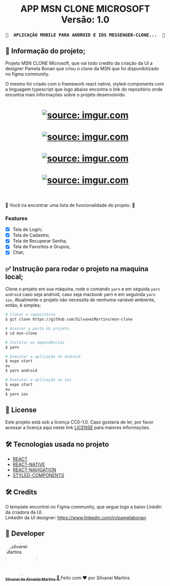<h1 align="center">
   APP MSN CLONE MICROSOFT
    <br />
   Versão: 1.0
</h1>

<h3 align="center">

	🚧  APLICAÇÃO MOBILE PARA ANDROID E IOS MESSENGER-CLONE...  🚧
</h3>

## 📄 Informação do projeto;
Projeto MSN CLONE Microsoft, que vai todo credito da criação da UI a designer Pamela Bonan que criou o clone da MSN que foi disponibilizado no figma community.

O mesmo foi criado com o framework react native, styled-components com a linguagem typescript que logo abaixo encontra o link do repositório onde encontra mais informações sobre o projeto desenvolvido.

<h1 align="center">
 	<a href="https://imgur.com/LHR0dBB"><img src="https://i.imgur.com/LHR0dBB.png" title="source: imgur.com" /></a>
	<br />
	<br />
	<a href="https://imgur.com/kVENS6v"><img src="https://i.imgur.com/kVENS6v.png" title="source: imgur.com" /></a>
	<br />
	<br />
	<a href="https://imgur.com/UsWaY7l"><img src="https://i.imgur.com/UsWaY7l.png" title="source: imgur.com" /></a>
	<br />
    <br />
	<a href="https://imgur.com/DUzF409"><img src="https://i.imgur.com/DUzF409.png" title="source: imgur.com" /></a>
	<br />
	<br />
</h1>

🚀 Você ira encontrar uma lista de funcionalidade do projeto. 📄

### Features

-   [X] Tela de Login;
-   [X] Tela de Cadastro;
-   [X] Tela de Recuperar Senha;
-   [X] Tela de Favoritos e Grupos;
-   [X] Chat;

## ✅ Instrução para rodar o projeto na maquina local;

Clone o projeto em sua máquina, rode o comando `yarn` e em seguida `yarn android` caso seja android, caso seja macbook yarn e em seguinda `yarn ios`. Atualmente o projeto não necessita de nenhuma variável ambiente, então, é simples;

```bash
# Clonar o repositório
$ git clone https://github.com/SilvaneiMartins/msn-clone

# Acessar a pasta do projeto
$ cd msn-clone

# Instalar as dependências
$ yarn

# Executar a aplicação no android
$ expo start
ou
$ yarn android

# Executar a aplicação no ios
$ expo start
ou
$ yarn ios
```
## :memo: License

Este projeto está sob a licença CC0-1.0. Caso gostaria de ler, por favor acessar a licença aqui neste link [LICENSE](https://github.com/SilvaneiMartins/msn-clone/blob/master/LICENSE) para maiores informações.

## 🛠 Tecnologias usada no projeto

-   [REACT](https://pt-br.reactjs.org)
-   [REACT-NATIVE](https://reactnative.dev/)
-   [REACT-NAVIGATION](https://reactnavigation.org/)
-   [STYLED-COMPONENTS](https://styled-components.com)

## 🛠 Credits

O template encontrei no Figma community, que segue logo a baixo LinkdIn da criadora da UI.
<br />
LinkedIn da UI designer: https://www.linkedin.com/in/pamelabonan

## 🚀 Developer

<a href="https://github.com/SilvaneiMartins">
    <img
        style="border-radius:50%"
        src="https://github.com/SilvaneiMartins.png"
        width="100px;"
        alt="Silvanei Martins"
    />
    <br />
    <sub>
        <b>Silvanei de Almeida Martins</b>
    </sub>
</a>
     <a href="https://github.com/SilvaneiMartins" title="Silvanei martins" >
    🚀
 </a>
Feito com ❤️ por Silvanei Martins
